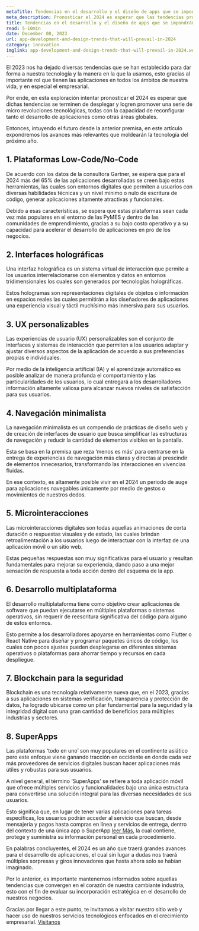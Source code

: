 ```yaml
---
metaTitle: Tendencias en el desarrollo y el diseño de apps que se impondrán en el 2024
meta_description: Pronosticar el 2024 es esperar que las tendencias propuestas este año, logren promover una serie de micro revoluciones tecnológicas en múltiples áreas, todas con el potencial de reconfigurar tanto el desarrollo de aplicaciones como nuestra interacción con estas herramientas.
title: Tendencias en el desarrollo y el diseño de apps que se impondrán en el 2024
read: 5-10min
date: December 08, 2023
url: app-development-and-design-trends-that-will-prevail-in-2024
category: innovation
imglink: app-development-and-design-trends-that-will-prevail-in-2024.webp
---
```


El 2023 nos ha dejado diversas tendencias que se han establecido para dar forma a nuestra tecnología y la manera en la que la usamos, esto gracias al importante rol que tienen las aplicaciones en todos los ámbitos de nuestra vida, y en especial el empresarial.

Por ende, en esta exploración intentar pronosticar el 2024 es esperar que dichas tendencias se terminen de desplegar y logren promover una serie de micro revoluciones tecnológicas, todas con la capacidad de reconfigurar tanto el desarrollo de aplicaciones como otras áreas globales.

Entonces, intuyendo el futuro desde la anterior premisa, en este artículo expondremos los avances más relevantes que moldearán la tecnología del próximo año.

## 1. Plataformas Low-Code/No-Code

De acuerdo con los datos de la consultora Gartner, se espera que para el 2024 más del 65% de las aplicaciones desarrolladas se creen bajo estas herramientas, las cuales son entornos digitales que permiten a usuarios con diversas habilidades técnicas y un nivel mínimo o nulo de escritura de código, generar aplicaciones altamente atractivas y funcionales.

Debido a esas características, se espera que estas plataformas sean cada vez más populares en el entorno de las PyMES y dentro de las comunidades de emprendimiento, gracias a su bajo costo operativo y a su capacidad para acelerar el desarrollo de aplicaciones en pro de los negocios.

## 2. Interfaces holográficas

Una interfaz holográfica es un sistema virtual de interacción que permite a los usuarios interrelacionarse con elementos y datos en entornos tridimensionales los cuales son generados por tecnologías holográficas.

Estos hologramas son representaciones digitales de objetos o información en espacios reales las cuales permitirán a los diseñadores de aplicaciones una experiencia visual y táctil muchísimo más inmersiva para sus usuarios.

## 3. UX personalizables

Las experiencias de usuario (UX) personalizables son el conjunto de interfaces y sistemas de interacción que permiten a los usuarios adaptar y ajustar diversos aspectos de la aplicación de acuerdo a sus preferencias propias e individuales.

Por medio de la inteligencia artificial (IA) y el aprendizaje automático es posible analizar de manera profunda el comportamiento y las particularidades de los usuarios, lo cual entregará a los desarrolladores información altamente valiosa para alcanzar nuevos niveles de satisfacción para sus usuarios.

## 4. Navegación minimalista

La navegación minimalista es un compendio de prácticas de diseño web y de creación de interfaces de usuario que busca simplificar las estructuras de navegación y reducir la cantidad de elementos visibles en la pantalla.

Esta se basa en la premisa que reza ‘menos es más’ para centrarse en la entrega de experiencias de navegación más claras y directas al prescindir de elementos innecesarios, transformando las interacciones en vivencias fluidas.

En ese contexto, es altamente posible vivir en el 2024 un periodo de auge para aplicaciones navegables únicamente por medio de gestos o movimientos de nuestros dedos.

## 5. Microinteracciones

Las microinteracciones digitales son todas aquellas animaciones de corta duración o respuestas visuales y de estado, las cuales brindan retroalimentación a los usuarios luego de interactuar con la interfaz de una aplicación móvil o un sitio web.

Estas pequeñas respuestas son muy significativas para el usuario y resultan fundamentales para mejorar su experiencia, dando paso a una mejor sensación de respuesta a toda acción dentro del esquema de la app.

## 6. Desarrollo multiplataforma

El desarrollo multiplataforma tiene como objetivo crear aplicaciones de software que puedan ejecutarse en múltiples plataformas o sistemas operativos, sin requerir de reescritura significativa del código para alguno de estos entornos.

Esto permite a los desarrolladores apoyarse en herramientas como Flutter o React Native para diseñar y programar paquetes únicos de código, los cuales con pocos ajustes pueden desplegarse en diferentes sistemas operativos o plataformas para ahorrar tiempo y recursos en cada despliegue.

## 7. Blockchain para la seguridad

Blockchain es una tecnología relativamente nueva que, en el 2023, gracias a sus aplicaciones en sistemas verificación, transparencia y protección de datos, ha logrado ubicarse como un pilar fundamental para la seguridad y la integridad digital con una gran cantidad de beneficios para múltiples industrias y sectores.

## 8. SuperApps

Las plataformas ‘todo en uno’ son muy populares en el continente asiático pero este enfoque viene ganando tracción en occidente en donde cada vez más proveedores de servicios digitales buscan hacer aplicaciones más útiles y robustas para sus usuarios.

A nivel general, el término ‘SuperApps’ se refiere a toda aplicación móvil que ofrece múltiples servicios y funcionalidades bajo una única estructura para convertirse una solución integral para las diversas necesidades de sus usuarios.

Esto significa que, en lugar de tener varias aplicaciones para tareas específicas, los usuarios podrán acceder al servicio que buscan, desde mensajería y pagos hasta compras en línea y servicios de entrega, dentro del contexto de una única app o SuperApp [leer Más](https://www.dreamcodesoft.com/es/blog/contributions-superapps-do-to-the-business-world), la cual contiene, protege y suministra su información personal en cada procedimiento.

En palabras concluyentes, el 2024 es un año que traerá grandes avances para el desarrollo de aplicaciones, el cual sin lugar a dudas nos traerá múltiples sorpresas y giros innovadores que hasta ahora solo se habían imaginado.

Por lo anterior, es importante mantenernos informados sobre aquellas tendencias que convergen en el corazón de nuestra cambiante industria, esto con el fin de evaluar su incorporación estratégica en el desarrollo de nuestros negocios.

Gracias por llegar a este punto, te invitamos a visitar nuestro sitio web y hacer uso de nuestros servicios tecnológicos enfocados en el crecimiento empresarial. [Visitanos](https://www.dreamcodesoft.com/es)
